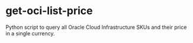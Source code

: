# get-oci-list-price
Python script to query all Oracle Cloud Infrastructure SKUs and their price in a single currency.
